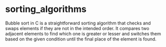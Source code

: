 # sorting_algorithms
Bubble sort in C is a straightforward sorting algorithm that checks and swaps elements if they are not in the intended order. It compares two adjacent elements to find which one is greater or lesser and switches them based on the given condition until the final place of the element is found.
